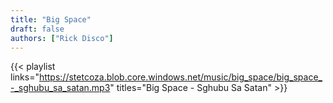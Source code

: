 ```yaml
---
title: "Big Space"
draft: false
authors: ["Rick Disco"]
---
```


{{< playlist
    links="https://stetcoza.blob.core.windows.net/music/big_space/big_space_-_sghubu_sa_satan.mp3"
    titles="Big Space - Sghubu Sa Satan" >}}
